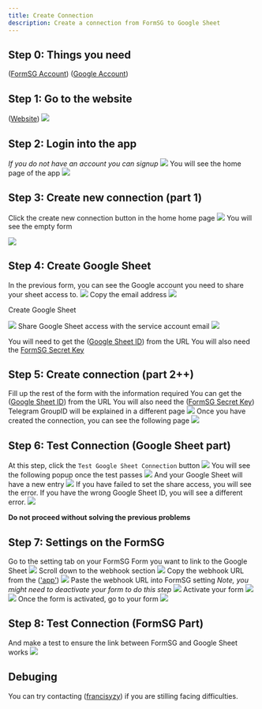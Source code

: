 ```yaml
---
title: Create Connection
description: Create a connection from FormSG to Google Sheet
---
```


## Step 0: Things you need

([FormSG Account](https://form.gov.sg/#!/signin))
([Google Account](https://accounts.google.com/SignUp))

## Step 1: Go to the website

([Website](https://formsg-gsheet.herokuapp.com/))
![](/formsg-gsheet-guide/screenshots/connection-1-go-to-website.png)

## Step 2: Login into the app

_If you do not have an account you can signup_
![](/formsg-gsheet-guide/screenshots/connection-2-login.png)
You will see the home page of the app
![](/formsg-gsheet-guide/screenshots/connection-3-home-page.png)

## Step 3: Create new connection (part 1)

Click the create new connection button in the home home page
![](/formsg-gsheet-guide/screenshots/connection-3-home-page.png)
You will see the empty form

![](/formsg-gsheet-guide/screenshots/connection-4-create-new-connection-blank.png)

## Step 4: Create Google Sheet

In the previous form, you can see the Google account you need to share your sheet access to.
![](/formsg-gsheet-guide/screenshots/connection-4-create-new-connection-blank.png)
Copy the email address
![](/formsg-gsheet-guide/screenshots/connection-5-copy-service-account-email.png)

Create Google Sheet

![](/formsg-gsheet-guide/screenshots/connection-6-create-google-sheet.png)
Share Google Sheet access with the service account email
![](/formsg-gsheet-guide/screenshots/connection-7-share-google-sheet.png)

You will need to get the ([Google Sheet ID](https://developers.google.com/sheets/api/guides/concepts#spreadsheet_id)) from the URL
You will also need the [FormSG Secret Key](https://guide.form.gov.sg/AdvancedGuide.html#what-is-a-secret-key)

## Step 5: Create connection (part 2++)

Fill up the rest of the form with the information required
You can get the ([Google Sheet ID](https://developers.google.com/sheets/api/guides/concepts#spreadsheet_id)) from the URL
You will also need the ([FormSG Secret Key](https://guide.form.gov.sg/AdvancedGuide.html#what-is-a-secret-key))
Telegram GroupID will be explained in a different page
![](/formsg-gsheet-guide/screenshots/connection-8-fill-up-form.png)
Once you have created the connection, you can see the following page
![](/formsg-gsheet-guide/screenshots/connection-9-created-connection.png)

## Step 6: Test Connection (Google Sheet part)

At this step, click the `Test Google Sheet Connection` button
![](/formsg-gsheet-guide/screenshots/connection-9-created-connection.png)
You will see the following popup once the test passes
![](/formsg-gsheet-guide/screenshots/connection-9a-test-connection.png)
And your Google Sheet will have a new entry
![](/formsg-gsheet-guide/screenshots/connection-9b-tested-connection.png)
If you have failed to set the share access, you will see the error. If you have the wrong Google Sheet ID, you will see a different error.
![](/formsg-gsheet-guide/screenshots/connection-9c-test-error.png)

**Do not proceed without solving the previous problems**

## Step 7: Settings on the FormSG

Go to the setting tab on your FormSG Form you want to link to the Google Sheet
![](/formsg-gsheet-guide/screenshots/connection-10-formsg-setting.png)
Scroll down to the webhook section
![](/formsg-gsheet-guide/screenshots/connection-11-formsg-setting-webhook.png)
Copy the webhook URL from the (['app'](https://formsg-gsheet.herokuapp.com/))
![](/formsg-gsheet-guide/screenshots/connection-12-webhook-url.png)
Paste the webhook URL into FormSG setting _Note, you might need to deactivate your form to do this step_
![](/formsg-gsheet-guide/screenshots/connection-13-formsg-setting-webhook-url.png)
Activate your form
![](/formsg-gsheet-guide/screenshots/connection-14-formsg-activate.png)
![](/formsg-gsheet-guide/screenshots/connection-15-formsg-activated.png)
Once the form is activated, go to your form
![](/formsg-gsheet-guide/screenshots/connection-16-access-formsg.png)

## Step 8: Test Connection (FormSG Part)
And make a test to ensure the link between FormSG and Google Sheet works
![](/formsg-gsheet-guide/screenshots/connection-17-production-test.png)

## Debuging

You can try contacting ([francisyzy](https://t.me/francisyzy)) if you are stilling facing difficulties.

